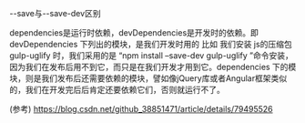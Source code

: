 --save与--save-dev区别

dependencies是运行时依赖，devDependencies是开发时的依赖。即devDependencies 下列出的模块，是我们开发时用的
比如 我们安装 js的压缩包gulp-uglify 时，我们采用的是 “npm install –save-dev gulp-uglify ”命令安装，因为我们在发布后用不到它，而只是在我们开发才用到它。dependencies 下的模块，则是我们发布后还需要依赖的模块，譬如像jQuery库或者Angular框架类似的，我们在开发完后后肯定还要依赖它们，否则就运行不了。

(参考)
https://blog.csdn.net/github_38851471/article/details/79495526
